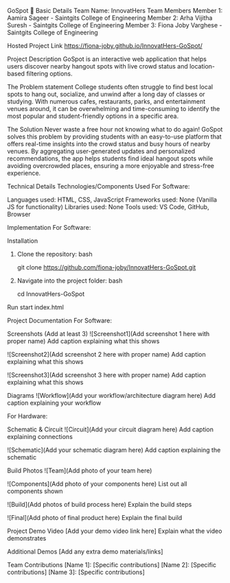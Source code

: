 GoSpot 🎯
Basic Details
Team Name: InnovatHers
Team Members
Member 1: Aamira Sageer - Saintgits College of Engineering
Member 2: Arha Vijitha Suresh - Saintgits College of Engineering
Member 3: Fiona Joby Varghese - Saintgits College of Engineering

Hosted Project Link
https://fiona-joby.github.io/InnovatHers-GoSpot/

Project Description
GoSpot is an interactive web application that helps users discover nearby hangout spots with live crowd status and location-based filtering options.

The Problem statement
College students often struggle to find best local spots to hang out, socialize, and unwind after a long day of classes or studying. With numerous cafes, restaurants, parks, and entertainment venues around, it can be overwhelming and time-consuming to identify the most popular and student-friendly options in a specific area.

The Solution
Never waste a free hour not knowing what to do again! GoSpot solves this problem by providing students with an easy-to-use platform that offers real-time insights into the crowd status and busy hours of nearby venues. By aggregating user-generated updates and personalized recommendations, the app helps students find ideal hangout spots while avoiding overcrowded places, ensuring a more enjoyable and stress-free experience. 

Technical Details
Technologies/Components Used
For Software:

Languages used: HTML, CSS, JavaScript
Frameworks used: None (Vanilla JS for functionality)
Libraries used: None
Tools used: VS Code, GitHub, Browser

Implementation
For Software:

Installation
1. Clone the repository:
   bash
   
   git clone https://github.com/fiona-joby/InnovatHers-GoSpot.git
   
3. Navigate into the project folder:
   bash
   
   cd InnovatHers-GoSpot


Run
start index.html

Project Documentation
For Software:

Screenshots (Add at least 3)
![Screenshot1](Add screenshot 1 here with proper name) Add caption explaining what this shows

![Screenshot2](Add screenshot 2 here with proper name) Add caption explaining what this shows

![Screenshot3](Add screenshot 3 here with proper name) Add caption explaining what this shows

Diagrams
![Workflow](Add your workflow/architecture diagram here) Add caption explaining your workflow

For Hardware:

Schematic & Circuit
![Circuit](Add your circuit diagram here) Add caption explaining connections

![Schematic](Add your schematic diagram here) Add caption explaining the schematic

Build Photos
![Team](Add photo of your team here)

![Components](Add photo of your components here) List out all components shown

![Build](Add photos of build process here) Explain the build steps

![Final](Add photo of final product here) Explain the final build

Project Demo
Video
[Add your demo video link here] Explain what the video demonstrates

Additional Demos
[Add any extra demo materials/links]

Team Contributions
[Name 1]: [Specific contributions]
[Name 2]: [Specific contributions]
[Name 3]: [Specific contributions]
